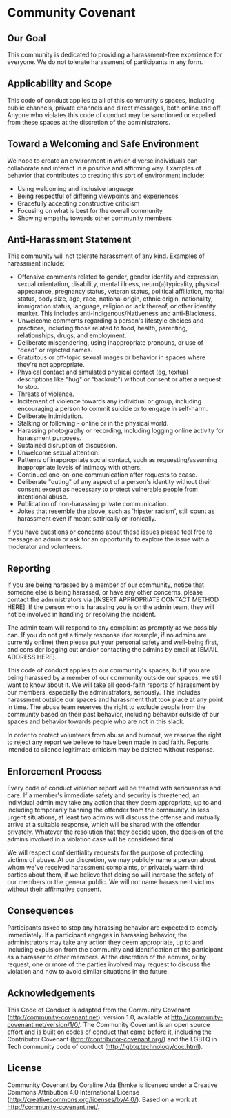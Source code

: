 # Community Covenant

## Our Goal

This community is dedicated to providing a harassment-free experience for everyone. We do not tolerate harassment of participants in any form.

## Applicability and Scope

This code of conduct applies to all of this community's spaces, including public channels, private channels and direct messages, both online and off. Anyone who violates this code of conduct may be sanctioned or expelled from these spaces at the discretion of the administrators.

## Toward a Welcoming and Safe Environment

We hope to create an environment in which diverse individuals can collaborate and interact in a positive and affirming way. Examples of behavior that contributes to creating this sort of environment include:

* Using welcoming and inclusive language
* Being respectful of differing viewpoints and experiences
* Gracefully accepting constructive criticism
* Focusing on what is best for the overall community
* Showing empathy towards other community members

## Anti-Harassment Statement

This community will not tolerate harassment of any kind. Examples of harassment include:

* Offensive comments related to gender, gender identity and expression, sexual orientation, disability, mental illness, neuro(a)typicality, physical appearance, pregnancy status, veteran status, political affiliation, marital status, body size, age, race, national origin, ethnic origin, nationality, immigration status, language, religion or lack thereof, or other identity marker. This includes anti-Indigenous/Nativeness and anti-Blackness.
* Unwelcome comments regarding a person's lifestyle choices and practices, including those related to food, health, parenting, relationships, drugs, and employment.
* Deliberate misgendering, using inappropriate pronouns, or use of "dead" or rejected names.
* Gratuitous or off-topic sexual images or behavior in spaces where they're not appropriate.
* Physical contact and simulated physical contact (eg, textual descriptions like "hug" or "backrub") without consent or after a request to stop.
* Threats of violence.
* Incitement of violence towards any individual or group, including encouraging a person to commit suicide or to engage in self-harm.
* Deliberate intimidation.
* Stalking or following - online or in the physical world.
* Harassing photography or recording, including logging online activity for harassment purposes.
* Sustained disruption of discussion.
* Unwelcome sexual attention.
* Patterns of inappropriate social contact, such as requesting/assuming inappropriate levels of intimacy with others.
* Continued one-on-one communication after requests to cease.
* Deliberate "outing" of any aspect of a person's identity without their consent except as necessary to protect vulnerable people from intentional abuse.
* Publication of non-harassing private communication.
* Jokes that resemble the above, such as 'hipster racism', still count as harassment even if meant satirically or ironically.

If you have questions or concerns about these issues please feel free to message an admin or ask for an opportunity to explore the issue with a moderator and volunteers.

## Reporting

If you are being harassed by a member of our community, notice that someone else is being harassed, or have any other concerns, please contact the administrators via [INSERT APPROPRIATE CONTACT METHOD HERE]. If the person who is harassing you is on the admin team, they will not be involved in handling or resolving the incident.

The admin team will respond to any complaint as promptly as we possibly can. If you do not get a timely response (for example, if no admins are currently online) then please put your personal safety and well-being first, and consider logging out and/or contacting the admins by email at [EMAIL ADDRESS HERE].

This code of conduct applies to our community's spaces, but if you are being harassed by a member of our community outside our spaces, we still want to know about it. We will take all good-faith reports of harassment by our members, especially the administrators, seriously. This includes harassment outside our spaces and harassment that took place at any point in time. The abuse team reserves the right to exclude people from the community based on their past behavior, including behavior outside of our spaces and behavior towards people who are not in this slack.

In order to protect volunteers from abuse and burnout, we reserve the right to reject any report we believe to have been made in bad faith. Reports intended to silence legitimate criticism may be deleted without response.

## Enforcement Process

Every code of conduct violation report will be treated with seriousness and care. If a member's immediate safety and security is threatened, an individual admin may take any action that they deem appropriate, up to and including temporarily banning the offender from the community. In less urgent situations, at least two admins will discuss the offense and mutually arrive at a suitable response, which will be shared with the offender privately. Whatever the resolution that they decide upon, the decision of the admins involved in a violation case will be considered final.

We will respect confidentiality requests for the purpose of protecting victims of abuse. At our discretion, we may publicly name a person about whom we've received harassment complaints, or privately warn third parties about them, if we believe that doing so will increase the safety of our members or the general public. We will not name harassment victims without their affirmative consent.

## Consequences

Participants asked to stop any harassing behavior are expected to comply immediately. If a participant engages in harassing behavior, the administrators may take any action they deem appropriate, up to and including expulsion from the community and identification of the participant as a harasser to other members. At the discretion of the admins, or by request, one or more of the parties involved may request to discuss the violation and how to avoid similar situations in the future.

## Acknowledgements

This Code of Conduct is adapted from the Community Covenant (http://community-covenant.net), version 1.0, available at http://community-covenant.net/version/1/0/. The Community Covenant is an open source effort and is built on codes of conduct that came before it, including the Contributor Covenant (http://contributor-covenant.org/) and the LGBTQ in Tech community code of conduct (http://lgbtq.technology/coc.html).

## License 

Community Covenant by Coraline Ada Ehmke is licensed under a Creative Commons Attribution 4.0 International License (http://creativecommons.org/licenses/by/4.0/). Based on a work at http://community-covenant.net/.